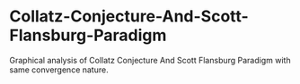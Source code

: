 # Collatz-Conjecture-And-Scott-Flansburg-Paradigm
Graphical analysis of Collatz Conjecture And Scott Flansburg Paradigm with same convergence nature.
